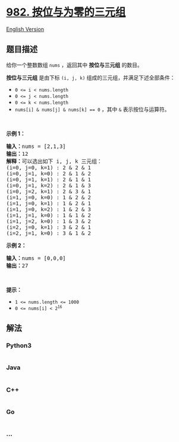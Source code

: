 # [982. 按位与为零的三元组](https://leetcode.cn/problems/triples-with-bitwise-and-equal-to-zero)

[English Version](/solution/0900-0999/0982.Triples%20with%20Bitwise%20AND%20Equal%20To%20Zero/README_EN.md)

## 题目描述

<!-- 这里写题目描述 -->

<p>给你一个整数数组 <code>nums</code> ，返回其中 <strong>按位与三元组</strong> 的数目。</p>

<p><strong>按位与三元组</strong> 是由下标 <code>(i, j, k)</code> 组成的三元组，并满足下述全部条件：</p>

<ul>
	<li><code>0 &lt;= i &lt; nums.length</code></li>
	<li><code>0 &lt;= j &lt; nums.length</code></li>
	<li><code>0 &lt;= k &lt; nums.length</code></li>
	<li><code>nums[i] &amp; nums[j] &amp; nums[k] == 0</code> ，其中 <code>&amp;</code> 表示按位与运算符。</li>
</ul>
&nbsp;

<p><strong>示例 1：</strong></p>

<pre>
<strong>输入：</strong>nums = [2,1,3]
<strong>输出：</strong>12
<strong>解释：</strong>可以选出如下 i, j, k 三元组：
(i=0, j=0, k=1) : 2 &amp; 2 &amp; 1
(i=0, j=1, k=0) : 2 &amp; 1 &amp; 2
(i=0, j=1, k=1) : 2 &amp; 1 &amp; 1
(i=0, j=1, k=2) : 2 &amp; 1 &amp; 3
(i=0, j=2, k=1) : 2 &amp; 3 &amp; 1
(i=1, j=0, k=0) : 1 &amp; 2 &amp; 2
(i=1, j=0, k=1) : 1 &amp; 2 &amp; 1
(i=1, j=0, k=2) : 1 &amp; 2 &amp; 3
(i=1, j=1, k=0) : 1 &amp; 1 &amp; 2
(i=1, j=2, k=0) : 1 &amp; 3 &amp; 2
(i=2, j=0, k=1) : 3 &amp; 2 &amp; 1
(i=2, j=1, k=0) : 3 &amp; 1 &amp; 2
</pre>

<p><strong>示例 2：</strong></p>

<pre>
<strong>输入：</strong>nums = [0,0,0]
<strong>输出：</strong>27
</pre>

<p>&nbsp;</p>

<p><strong>提示：</strong></p>

<ul>
	<li><code>1 &lt;= nums.length &lt;= 1000</code></li>
	<li><code>0 &lt;= nums[i] &lt; 2<sup>16</sup></code></li>
</ul>


## 解法

<!-- 这里可写通用的实现逻辑 -->

<!-- tabs:start -->

### **Python3**

<!-- 这里可写当前语言的特殊实现逻辑 -->

```python

```

### **Java**

<!-- 这里可写当前语言的特殊实现逻辑 -->

```java

```

### **C++**

```cpp

```

### **Go**

```go

```

### **...**

```

```

<!-- tabs:end -->